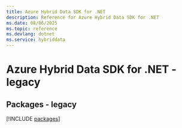 ```yaml
---
title: Azure Hybrid Data SDK for .NET
description: Reference for Azure Hybrid Data SDK for .NET
ms.date: 08/06/2025
ms.topic: reference
ms.devlang: dotnet
ms.service: hybriddata
---
```

# Azure Hybrid Data SDK for .NET - legacy
## Packages - legacy
[!INCLUDE [packages](hybrid-data-index.md)]